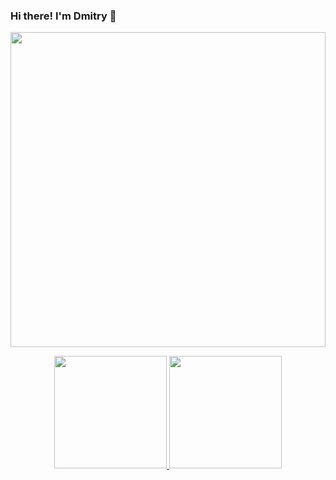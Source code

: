 ### Hi there! I'm Dmitry 👋
<div style="width:100%;height:0;padding-bottom:100%;position:relative;"><img src="https://i.giphy.com/media/3SL41WtN5l9DNdPJGs/giphy.webp" width="100%" height="100%" style="position:absolute" frameBorder="0" class="giphy-embed" allowFullScreen/></div>
<p align="center" dir="auto">
<a href="https://github.com/AVS1508">
  <img height="180em" src="https://camo.githubusercontent.com/1a75c350c45e137a536771456643134500995db7d4b089af19ef1b25ff42b137/68747470733a2f2f6769746875622d726561646d652d73746174732d65696768742d74686574612e76657263656c2e6170702f6170693f757365726e616d653d415653313530382673686f775f69636f6e733d74727565267468656d653d616c676f6c696126696e636c7564655f616c6c5f636f6d6d6974733d7472756526636f756e745f707269766174653d74727565" data-canonical-src="https://github-readme-stats-eight-theta.vercel.app/api?username=stukateev;show_icons=true&amp;theme=algolia&amp;include_all_commits=true&amp;count_private=true" style="max-width: 100%;">
  <img height="180em" src="https://camo.githubusercontent.com/0895e327d2dd627b74b25f97c5152c92c6207cd035ddaf456053cc271eec40dd/68747470733a2f2f6769746875622d726561646d652d73746174732d65696768742d74686574612e76657263656c2e6170702f6170692f746f702d6c616e67732f3f757365726e616d653d41565331353038266c61796f75743d636f6d70616374266c616e67735f636f756e743d38267468656d653d616c676f6c6961" data-canonical-src="https://github-readme-stats-eight-theta.vercel.app/api/top-langs/?username=stukateev;layout=compact&amp;langs_count=8&amp;theme=algolia" style="max-width: 100%;">
</a>
</p>

<!--
**stukateev/stukateev** is a ✨ _special_ ✨ repository because its `README.md` (this file) appears on your GitHub profile.

Here are some ideas to get you started:

- 🔭 I’m currently working on ...
- 🌱 I’m currently learning ...
- 👯 I’m looking to collaborate on ...
- 🤔 I’m looking for help with ...
- 💬 Ask me about ...
- 📫 How to reach me: ...
- 😄 Pronouns: ...
- ⚡ Fun fact: ...
-->

